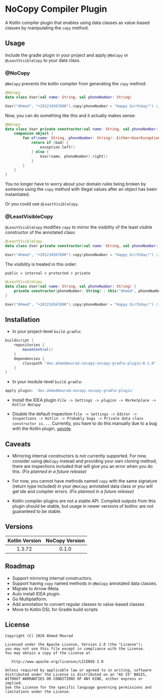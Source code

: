 NoCopy Compiler Plugin
========================

A Kotlin compiler plugin that enables using data classes as value-based classes
 by manipulating the `copy` method.

## Usage

Include the gradle plugin in your project and apply `@NoCopy` or `@LeastVisibleCopy` to your data class.

### @NoCopy

`@NoCopy` prevents the kotlin compiler from generating the `copy` method:

```kotlin
@NoCopy
data class User(val name: String, val phoneNumber: String)
```

```kotlin
User("Ahmed", "+201234567890").copy(phoneNumber = "Happy birthday!") // Unresolved reference
```

Now, you can do something like this and it actually makes sense:

```kotlin
@NoCopy
data class User private constructor(val name: String, val phoneNumber: String) {
    companion object {
        fun of(name: String, phoneNumber: String): Either<UserException, User> {
            return if (bad) {
                exception.left()
            } else {
                User(name, phoneNumber).right()
            }
        }
    }
}
```

You no longer have to worry about your domain rules being broken by someone
 using the `copy` method with illegal values after an object has been instantiated.

Or you could use `@LeastVisibleCopy`.

### @LeastVisibleCopy

`@LeastVisibleCopy` modifies `copy` to mirror the visibility of the least visible constructor of the annotated class:

```kotlin
@LeastVisibleCopy
data class User private constructor(val name: String, val phoneNumber: String)
```

```kotlin
User("Ahmed", "+201234567890").copy(phoneNumber = "Happy birthday!") // copy is private in User
```

The visibility is treated in this order:

`public > internal > protected > private` 

```kotlin
@LeastVisibleCopy
data class User(val name: String, val phoneNumber: String) {
    private constructor(phoneNumber: String) : this("Ahmed", phoneNumber)
}
```

```kotlin
User("Ahmed", "+201234567890").copy(phoneNumber = "Happy birthday!") // copy is private in User
```

## Installation

- In your project-level `build.gradle`:

```gradle
buildscript {
    repositories {
        mavenCentral()
    }
    dependencies {
        classpath "dev.ahmedmourad.nocopy:nocopy-gradle-plugin:0.1.0"
    }  
}
```

- In your module-level `build.gradle`:

```gradle
apply plugin: 'dev.ahmedmourad.nocopy.nocopy-gradle-plugin'
```

- Install the IDEA plugin *`File -> Settings -> plugins -> Marketplace -> Kotlin NoCopy`*

- Disable the default inspection `File -> Settings -> Editor ->
 Inspections -> Kotlin -> Probably bugs -> Private data class constructor is...`. Currently, you have to do
  this manually due to a bug with the Kotlin plugin, [upvote](https://youtrack.jetbrains.com/issue/KT-37576).

## Caveats

- Mirroring internal constructors is not currently supported. For now, consider using `@NoCopy` instead
 and providing your own cloning method, there are inspections included that will give you an error when you
  do this. *(Fix planned in a future release)*
  
- For now, you cannot have methods named `copy` with the same signature (return type included) in
 your `@NoCopy` annotated data class or you will get ide and compiler errors. *(Fix planned in a future release)*
 
- Kotlin compiler plugins are not a stable API. Compiled outputs from this plugin should be stable,
 but usage in newer versions of kotlinc are not guaranteed to be stable.

## Versions

| Kotlin Version | NoCopy Version |
| :------------: | :------------: |
| 1.3.72 | 0.1.0

## Roadmap

- Support mirroring internal constructors.
- Support having `copy` named methods in `@NoCopy` annotated data classes.
- Migrate to Arrow-Meta.
- Auto install IDEA plugin.
- Go Multiplatform.
- Add annotation to convert regular classes to value-based classes
- Move to Kotlin DSL for Gradle build scripts

License
-------

    Copyright (C) 2020 Ahmed Mourad

    Licensed under the Apache License, Version 2.0 (the "License");
    you may not use this file except in compliance with the License.
    You may obtain a copy of the License at

       http://www.apache.org/licenses/LICENSE-2.0

    Unless required by applicable law or agreed to in writing, software
    distributed under the License is distributed on an "AS IS" BASIS,
    WITHOUT WARRANTIES OR CONDITIONS OF ANY KIND, either express or implied.
    See the License for the specific language governing permissions and
    limitations under the License.

 [snapshots]: https://oss.sonatype.org/content/repositories/snapshots/
 